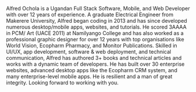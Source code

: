 Alfred Ochola is a Ugandan Full Stack Software, Mobile, and Web Developer with over 12 years of experience. A graduate Electrical Engineer from Makerere University, Alfred began coding in 2013 and has since developed numerous desktop/mobile apps, websites, and tutorials. He scored 3AAAA in PCM/ Art (UACE 2011) at Namilyango College and has also worked as a professional graphic designer for over 12 years with top organisations like World Vision, Ecopharm Pharmacy, and Monitor Publications. Skilled in UI/UX, app development, software & web deployment, and technical communication, Alfred has authored 3+ books and technical articles and works with a dynamic team of developers. He has built over 30 enterprise websites, advanced desktop apps like the Ecopharm CRM system, and many enterprise-level mobile apps. He is resilient and a man of great integrity. Looking forward to working with you.